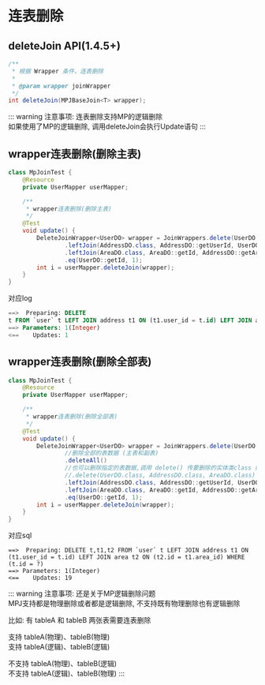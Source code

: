 # 连表删除

## deleteJoin API(1.4.5+)

```java
/**
 * 根据 Wrapper 条件，连表删除
 *
 * @param wrapper joinWrapper
 */
int deleteJoin(MPJBaseJoin<T> wrapper);
```

::: warning 注意事项:
连表删除支持MP的逻辑删除  
如果使用了MP的逻辑删除, 调用deleteJoin会执行Update语句
:::

## wrapper连表删除(删除主表)

```java
class MpJoinTest {
    @Resource
    private UserMapper userMapper;

    /**
     * wrapper连表删除(删除主表)
     */
    @Test
    void update() {
        DeleteJoinWrapper<UserDO> wrapper = JoinWrappers.delete(UserDO.class)
                .leftJoin(AddressDO.class, AddressDO::getUserId, UserDO::getId)
                .leftJoin(AreaDO.class, AreaDO::getId, AddressDO::getAreaId)
                .eq(UserDO::getId, 1);
        int i = userMapper.deleteJoin(wrapper);
    }
}
```

对应log

```sql
==>  Preparing: DELETE
t FROM `user` t LEFT JOIN address t1 ON (t1.user_id = t.id) LEFT JOIN area t2 ON (t2.id = t1.area_id) WHERE (t.id = ?)
==> Parameters: 1(Integer)
<==    Updates: 1
```

## wrapper连表删除(删除全部表)

```java
class MpJoinTest {
    @Resource
    private UserMapper userMapper;

    /**
     * wrapper连表删除(删除全部表)
     */
    @Test
    void update() {
        DeleteJoinWrapper<UserDO> wrapper = JoinWrappers.delete(UserDO.class)
                //删除全部的表数据 (主表和副表)
                .deleteAll()
                //也可以删除指定的表数据,调用 delete() 传要删除的实体类class 如下
                //.delete(UserDO.class, AddressDO.class, AreaDO.class)
                .leftJoin(AddressDO.class, AddressDO::getUserId, UserDO::getId)
                .leftJoin(AreaDO.class, AreaDO::getId, AddressDO::getAreaId)
                .eq(UserDO::getId, 1);
        int i = userMapper.deleteJoin(wrapper);
    }
}
```

对应sql

```log
==>  Preparing: DELETE t,t1,t2 FROM `user` t LEFT JOIN address t1 ON (t1.user_id = t.id) LEFT JOIN area t2 ON (t2.id = t1.area_id) WHERE (t.id = ?)
==> Parameters: 1(Integer)
<==    Updates: 19
```

::: warning 注意事项:
还是关于MP逻辑删除问题  
MPJ支持都是物理删除或者都是逻辑删除, 不支持既有物理删除也有逻辑删除

比如: 有 tableA 和 tableB 两张表需要连表删除

支持 tableA(物理)、tableB(物理)  
支持 tableA(逻辑)、tableB(逻辑)

不支持 tableA(物理)、tableB(逻辑)  
不支持 tableA(逻辑)、tableB(物理)
:::